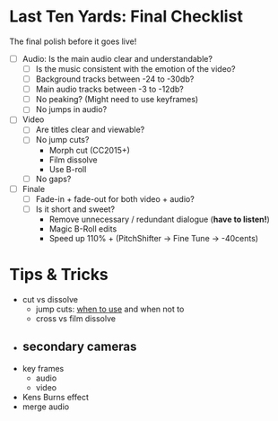 
# Last Ten Yards: Final Checklist

The final polish before it goes live!

- [ ] Audio: Is the main audio clear and understandable?
	- [ ] Is the music consistent with the emotion of the video?
	- [ ] Background tracks between -24 to -30db?
	- [ ] Main audio tracks between -3 to -12db?
	- [ ] No peaking? (Might need to use keyframes)
	- [ ] No jumps in audio?
- [ ] Video
	- [ ] Are titles clear and viewable?
	- [ ] No jump cuts?
		- Morph cut (CC2015+)
		- Film dissolve
		- Use B-roll
	- [ ] No gaps?
- [ ] Finale
	- [ ] Fade-in + fade-out for both video + audio?
	- [ ] Is it short and sweet?
		- Remove unnecessary / redundant dialogue (**have to listen!**)
		- Magic B-Roll edits
		- Speed up 110% + (PitchShifter -\> Fine Tune -\> -40cents)

# Tips & Tricks

- cut vs dissolve
	- jump cuts: [when to use][1] and when not to
	- cross vs film dissolve
- secondary cameras
	- 
- key frames
	- audio
	- video
- Kens Burns effect
- merge audio

[1]:	http://www.iamsecond.com/seconds/jim-munroe/